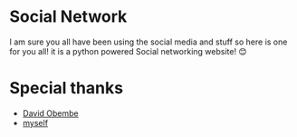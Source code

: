 # Social Network

I am sure you all have been using the social media and stuff so here is one for you all! it is a python powered Social networking website! 😊

# Special thanks 

- [David Obembe](https://github.com/dayvheed/)
- [myself](https://github.com/TarunavBA/)
